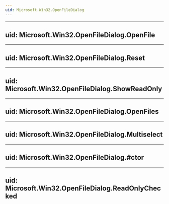 ```yaml
---
uid: Microsoft.Win32.OpenFileDialog
---
```


---
uid: Microsoft.Win32.OpenFileDialog.OpenFile
---

---
uid: Microsoft.Win32.OpenFileDialog.Reset
---

---
uid: Microsoft.Win32.OpenFileDialog.ShowReadOnly
---

---
uid: Microsoft.Win32.OpenFileDialog.OpenFiles
---

---
uid: Microsoft.Win32.OpenFileDialog.Multiselect
---

---
uid: Microsoft.Win32.OpenFileDialog.#ctor
---

---
uid: Microsoft.Win32.OpenFileDialog.ReadOnlyChecked
---
